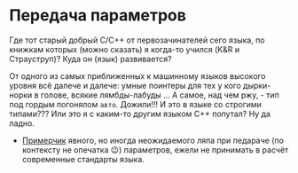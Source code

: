 # Передача параметров
Где тот старый добрый C/C++ от первозачинателей сего языка, по книжкам которых (можно сказать) я когда-то учился (K&R и Страуструп)? Куда он (язык) развивается?

От одного из самых приближенных к машинному языков высокого уровня всё далече и далече: умные поинтеры для тех у кого дырки-норки в голове, всякие лямбды-лабуды ...
А самое, над чем ржу, - тип под гордым погонялом `авто`. Дожили!!! И это в языке со строгими типами??? Или это я с каким-то другим языком C++ попутал? Ну да ладно.

- [Примерчик](params-jokes) явного, но иногда неожидаемого ляпа при педараче (по контексту не опечатка :wink:) параметров, ежели не принимать в расчёт современные стандарты языка.

